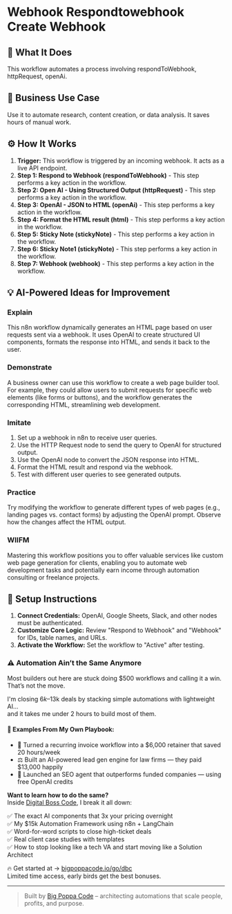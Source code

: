# Webhook Respondtowebhook Create Webhook

## 🚀 What It Does
This workflow automates a process involving respondToWebhook, httpRequest, openAi.

## 💼 Business Use Case
Use it to automate research, content creation, or data analysis. It saves hours of manual work.

## ⚙️ How It Works
1.  **Trigger:** This workflow is triggered by an incoming webhook. It acts as a live API endpoint.
2. **Step 1: Respond to Webhook (respondToWebhook)** - This step performs a key action in the workflow.
3. **Step 2: Open AI - Using Structured Output (httpRequest)** - This step performs a key action in the workflow.
4. **Step 3: OpenAI - JSON to HTML (openAi)** - This step performs a key action in the workflow.
5. **Step 4: Format the HTML result (html)** - This step performs a key action in the workflow.
6. **Step 5: Sticky Note (stickyNote)** - This step performs a key action in the workflow.
7. **Step 6: Sticky Note1 (stickyNote)** - This step performs a key action in the workflow.
8. **Step 7: Webhook (webhook)** - This step performs a key action in the workflow.

## 💡 AI-Powered Ideas for Improvement
### Explain
This n8n workflow dynamically generates an HTML page based on user requests sent via a webhook. It uses OpenAI to create structured UI components, formats the response into HTML, and sends it back to the user.

### Demonstrate
A business owner can use this workflow to create a web page builder tool. For example, they could allow users to submit requests for specific web elements (like forms or buttons), and the workflow generates the corresponding HTML, streamlining web development.

### Imitate
1. Set up a webhook in n8n to receive user queries.
2. Use the HTTP Request node to send the query to OpenAI for structured output.
3. Use the OpenAI node to convert the JSON response into HTML.
4. Format the HTML result and respond via the webhook.
5. Test with different user queries to see generated outputs.

### Practice
Try modifying the workflow to generate different types of web pages (e.g., landing pages vs. contact forms) by adjusting the OpenAI prompt. Observe how the changes affect the HTML output.

### WIIFM
Mastering this workflow positions you to offer valuable services like custom web page generation for clients, enabling you to automate web development tasks and potentially earn income through automation consulting or freelance projects.

## 🔧 Setup Instructions
1. **Connect Credentials:** OpenAI, Google Sheets, Slack, and other nodes must be authenticated.
2. **Customize Core Logic:** Review "Respond to Webhook" and "Webhook" for IDs, table names, and URLs.
3. **Activate the Workflow:** Set the workflow to "Active" after testing.

### ⚠️ Automation Ain’t the Same Anymore

Most builders out here are stuck doing $500 workflows and calling it a win.  
That’s not the move.  

I'm closing $6k–$13k deals by stacking simple automations with lightweight AI...  
and it takes me under 2 hours to build most of them.

#### 🧠 Examples From My Own Playbook:
- 🔁 Turned a recurring invoice workflow into a $6,000 retainer that saved 20 hours/week  
- ⚖️ Built an AI-powered lead gen engine for law firms — they paid $13,000 happily  
- 🚀 Launched an SEO agent that outperforms funded companies — using free OpenAI credits  

**Want to learn how to do the same?**  
Inside [Digital Boss Code](https://bigpoppacode.io/go/dbc), I break it all down:

✅ The exact AI components that 3x your pricing overnight  
✅ My $15k Automation Framework using n8n + LangChain  
✅ Word-for-word scripts to close high-ticket deals  
✅ Real client case studies with templates  
✅ How to stop looking like a tech VA and start moving like a Solution Architect  

🔥 Get started at → [bigpoppacode.io/go/dbc](https://bigpoppacode.io/go/dbc)  
Limited time access, early birds get the best bonuses.

---
> Built by [Big Poppa Code](https://bigpoppacode.io) – architecting automations that scale people, profits, and purpose.
